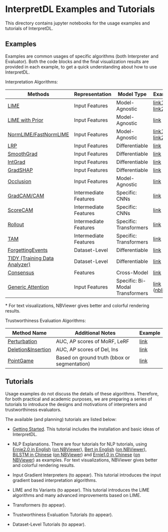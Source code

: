 
# InterpretDL Examples and Tutorials

This directory contains jupyter notebooks for the usage examples and tutorials of InterpretDL.

## Examples

Examples are common usages of specific algorithms (both Interpreter and Evaluator). Both the code blocks and the final visualization results are provided in each example, to get a quick understanding about how to use InterpretDL.

Interpretation Algorithms:

| Methods                                                                                                                    | Representation          | Model Type             | Example           |
|----------------------------------------------------------------------------------------------------------------------------|-------------------------|------------------------|-------------------|
| [LIME](https://github.com/PaddlePaddle/InterpretDL/blob/master/interpretdl/interpreter/lime.py)                            | Input Features          | Model-Agnostic         | [link1](https://github.com/PaddlePaddle/InterpretDL/blob/master/tutorials/example_lime_cv.ipynb) \| [link2](https://github.com/PaddlePaddle/InterpretDL/blob/master/tutorials/example_lime_cv_ViT.ipynb) |
| [LIME with Prior](https://github.com/PaddlePaddle/InterpretDL/blob/master/interpretdl/interpreter/lime_prior.py)           | Input Features          | Model-Agnostic         | [link](https://github.com/PaddlePaddle/InterpretDL/blob/master/tutorials/example_lime_gp_cv.ipynb) |
| [NormLIME/FastNormLIME](https://github.com/PaddlePaddle/InterpretDL/blob/master/interpretdl/interpreter/_normlime_base.py) | Input Features          | Model-Agnostic         | [link1](https://github.com/PaddlePaddle/InterpretDL/blob/master/tutorials/example_normlime_cv.ipynb) \| [link2](https://github.com/PaddlePaddle/InterpretDL/blob/master/tutorials/example_normlime_nlp.ipynb) |
| [LRP](https://github.com/PaddlePaddle/InterpretDL/blob/master/interpretdl/interpreter/lrp.py)                              | Input Features          | Differentiable         | [link](https://github.com/PaddlePaddle/InterpretDL/blob/master/tutorials/lrp_cv.ipynb) |
| [SmoothGrad](https://github.com/PaddlePaddle/InterpretDL/blob/master/interpretdl/interpreter/smooth_grad.py)               | Input Features          | Differentiable         | [link](https://github.com/PaddlePaddle/InterpretDL/blob/master/tutorials/example_smooth_grad_cv.ipynb) |
| [IntGrad](https://github.com/PaddlePaddle/InterpretDL/blob/master/interpretdl/interpreter/integrated_gradients.py)         | Input Features          | Differentiable         | [link](https://github.com/PaddlePaddle/InterpretDL/blob/master/tutorials/example_int_grad_cv.ipynb)  |
| [GradSHAP](https://github.com/PaddlePaddle/InterpretDL/blob/master/interpretdl/interpreter/gradient_shap.py)               | Input Features          | Differentiable         | [link](https://github.com/PaddlePaddle/InterpretDL/blob/master/tutorials/example_grad_shap_cv.ipynb) |
| [Occlusion](https://github.com/PaddlePaddle/InterpretDL/blob/master/interpretdl/interpreter/occlusion.py)                  | Input Features          | Model-Agnostic         | [link](https://github.com/PaddlePaddle/InterpretDL/blob/master/tutorials/example_occlusion_cv.ipynb) |
| [GradCAM/CAM](https://github.com/PaddlePaddle/InterpretDL/blob/master/interpretdl/interpreter/gradient_cam.py)             | Intermediate   Features | Specific: CNNs         | [link](https://github.com/PaddlePaddle/InterpretDL/blob/master/tutorials/example_grad_cam_cv.ipynb) |
| [ScoreCAM](https://github.com/PaddlePaddle/InterpretDL/blob/master/interpretdl/interpreter/score_cam.py)                   | Intermediate   Features | Specific: CNNs         | [link](https://github.com/PaddlePaddle/InterpretDL/blob/master/tutorials/example_score_cam_cv.ipynb) |
| [Rollout](https://github.com/PaddlePaddle/InterpretDL/blob/master/interpretdl/interpreter/rollout.py)                      | Intermediate   Features | Specific: Transformers | [link](https://github.com/PaddlePaddle/InterpretDL/blob/master/tutorials/example_rollout_cv_ViT.ipynb) |
| [TAM](https://github.com/PaddlePaddle/InterpretDL/blob/master/interpretdl/interpreter/transition_attention_maps.py)        | Intermediate   Features | Specific: Transformers | [link](https://github.com/PaddlePaddle/InterpretDL/blob/master/tutorials/example_tam_cv_ViT.ipynb) |
| [ForgettingEvents](https://github.com/PaddlePaddle/InterpretDL/blob/master/interpretdl/interpreter/forgetting_events.py)   | Dataset-Level           | Differentiable         | [link](https://github.com/PaddlePaddle/InterpretDL/blob/master/tutorials/example_forgetting_events_cv.ipynb) |
| [TIDY (Training Data Analyzer)](https://github.com/PaddlePaddle/InterpretDL/blob/master/tutorials/TIDY.ipynb)              | Dataset-Level           | Differentiable         | [link](https://github.com/PaddlePaddle/InterpretDL/blob/master/tutorials/TIDY.ipynb) |
| [Consensus](https://github.com/PaddlePaddle/InterpretDL/blob/master/interpretdl/interpreter/consensus.py)                  | Features                | Cross-Model            | [link](https://github.com/PaddlePaddle/InterpretDL/blob/master/tutorials/example_consensus_cv.ipynb)  |
| [Generic Attention](https://github.com/PaddlePaddle/InterpretDL/blob/master/interpretdl/interpreter/generic_attention.py)                  | Input Features                | Specific: Bi-Modal Transformers            | [link](https://github.com/PaddlePaddle/InterpretDL/blob/master/tutorials/example_ga_bi-modal.ipynb)  ([nblink](https://nbviewer.org/github/PaddlePaddle/InterpretDL/blob/master/tutorials/example_ga_bi-modal.ipynb))*|

\* For text visualizations, NBViewer gives better and colorful rendering results. 

Trustworthiness Evaluation Algorithms:

| Method   Name      | Additional Notes                             | Example |
|--------------------|----------------------------------------------|---------|
| [Perturbation](https://github.com/PaddlePaddle/InterpretDL/blob/master/interpretdl/evaluate_interpreter/perturbation.py)       | AUC, AP scores of MoRF, LeRF                     | [link](https://github.com/PaddlePaddle/InterpretDL/blob/master/tutorials/example_perturbation.ipynb)        |
| [Deletion&Insertion](https://github.com/PaddlePaddle/InterpretDL/blob/master/interpretdl/evaluate_interpreter/deletion_insertion.py) | AUC, AP scores of Del, Ins                       | [link](https://github.com/PaddlePaddle/InterpretDL/blob/master/tutorials/example_del_ins.ipynb)     |
| [PointGame](https://github.com/PaddlePaddle/InterpretDL/blob/master/interpretdl/evaluate_interpreter/localization.py)          | Based on ground truth (bbox or segmentation) | [link](https://github.com/PaddlePaddle/InterpretDL/blob/master/tutorials/example_pointgame.ipynb)   |



## Tutorials

Usage examples do not discuss the details of these algorithms. Therefore, for both practical and academic purposes, we are preparing a series of tutorials to introduce the designs and motivations of interpreters and trustworthiness evaluators.

The available (and planning) tutorials are listed below:

- [Getting Started](https://github.com/PaddlePaddle/InterpretDL/blob/master/tutorials/Getting_Started.ipynb). This tutorial includes the installation and basic ideas of InterpretDL.

- NLP Explanations. There are four tutorials for NLP tutorials, using 
[Ernie2.0 in English](https://github.com/PaddlePaddle/InterpretDL/blob/master/tutorials/ernie-2.0-en-sst-2.ipynb) ([on NBViewer](https://nbviewer.org/github/PaddlePaddle/InterpretDL/blob/master/tutorials/ernie-2.0-en-sst-2.ipynb)), 
[Bert in English](https://github.com/PaddlePaddle/InterpretDL/blob/master/tutorials/bert-en-sst-2.ipynb) ([on NBViewer](https://nbviewer.org/github/PaddlePaddle/InterpretDL/blob/master/tutorials/bert-en-sst-2.ipynb)), 
[BiLSTM in Chinese](https://github.com/PaddlePaddle/InterpretDL/blob/master/tutorials/bilstm-zh-chnsenticorp.ipynb) ([on NBViewer](https://nbviewer.org/github/PaddlePaddle/InterpretDL/blob/master/tutorials/bilstm-zh-chnsenticorp.ipynb)) and 
[Ernie1.0 in Chinese](https://github.com/PaddlePaddle/InterpretDL/blob/master/tutorials/ernie-1.0-zh-chnsenticorp.ipynb) ([on NBViewer](https://nbviewer.org/github/PaddlePaddle/InterpretDL/blob/master/tutorials/ernie-1.0-zh-chnsenticorp.ipynb))
as examples. For text visualizations, NBViewer gives better and colorful rendering results.

- Input Gradient Interpreters (to appear). This tutorial introduces the input gradient based interpretation algorithms.

- LIME and Its Variants (to appear). This tutorial introduces the LIME algorithms and many advanced improvements based on LIME.

- Transformers (to appear).

- Trustworthiness Evaluation Tutorials (to appear).

- Dataset-Level Tutorials (to appear).